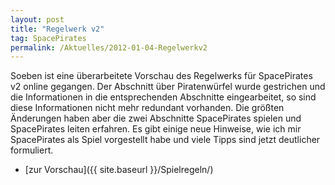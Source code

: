 ```yaml
---
layout: post
title: "Regelwerk v2"
tag: SpacePirates
permalink: /Aktuelles/2012-01-04-Regelwerkv2
---
```


Soeben ist eine überarbeitete Vorschau des Regelwerks für SpacePirates v2 online gegangen. Der Abschnitt über Piratenwürfel wurde gestrichen und die Informationen in die entsprechenden Abschnitte eingearbeitet, so sind diese Informationen nicht mehr redundant vorhanden. Die größten Änderungen haben aber die zwei Abschnitte SpacePirates spielen und SpacePirates leiten erfahren. Es gibt einige neue Hinweise, wie ich mir SpacePirates als Spiel vorgestellt habe und viele Tipps sind jetzt deutlicher formuliert.

- [zur Vorschau]({{ site.baseurl }}/Spielregeln/)
